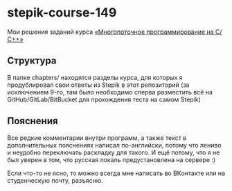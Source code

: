 # stepik-course-149

Мои решения заданий курса [«Многопоточное программирование на С/С++»](https://stepik.org/course/149)

## Структура

В папке chapters/ находятся разделы курса, для которых я продублировал свои ответы из Stepik в этот репозиторий (за исключением 9-го, там было необходимо сперва разместить всё на GitHub/GitLab/BitBucket для прохождения теста на самом Stepik)

## Пояснения

Все редкие комментарии внутри программ, а также текст в дополнительных пояснениях написал по-английски, потому что лениво и неудобно переключать раскладку для такого. И ещё потому, что я не был уверен в том, что русская локаль предустановлена на сервере :)

Если что-то не ясно, то можно всегда мне написать во ВКонтакте или на студенческую почту, разъясню.

